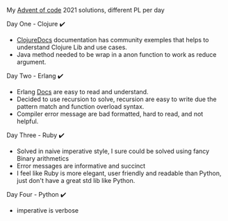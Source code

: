 My [Advent of code](https://adventofcode.com/) 2021 solutions, different PL per day

Day One - Clojure ✔️
- [ClojureDocs]( https://clojuredocs.org/ ) documentation has community exemples that helps to understand Clojure Lib and use cases.
- Java method needed to be wrap in a anon function to work as reduce argument.

Day Two - Erlang ✔️
- Erlang [Docs](https://www.erlang.org/doc) are easy to read and understand.
- Decided to use recursion to solve, recursion are easy to write due the pattern match and function overload syntax.
- Compiler error message are bad formatted, hard to read, and not helpful. 

Day Three - Ruby ✔️
- Solved in naive imperative style, I sure could be solved using fancy Binary arithmetics
- Error messages are informative and succinct
- I feel like Ruby is more elegant, user friendly and readable than Python, just don't have a great std lib like Python.

Day Four - Python ✔️
- imperative is verbose 
